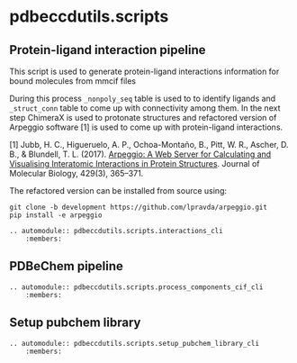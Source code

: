 # pdbeccdutils.scripts

## Protein-ligand interaction pipeline

This script is used to generate protein-ligand interactions information
for bound molecules from mmcif files

During this process `_nonpoly_seq` table is used to to identify ligands
and `_struct_conn` table to come up with connectivity among them. In the
next step ChimeraX is used to protonate structures and refactored
version of Arpeggio software [1] is used to come up with protein-ligand
interactions.

[1] Jubb, H. C., Higueruelo, A. P., Ochoa-Montaño, B., Pitt, W. R.,
Ascher, D. B., & Blundell, T. L. (2017). [Arpeggio: A Web Server for Calculating and Visualising Interatomic Interactions in Protein Structures](https://doi.org/10.1016/j.jmb.2016.12.004).
Journal of Molecular Biology, 429(3), 365–371.

The refactored version can be installed from source using:

```console
git clone -b development https://github.com/lpravda/arpeggio.git
pip install -e arpeggio
```

```eval_rst
.. automodule:: pdbeccdutils.scripts.interactions_cli
    :members:
```

## PDBeChem pipeline

```eval_rst
.. automodule:: pdbeccdutils.scripts.process_components_cif_cli
    :members:
```

## Setup pubchem library

```eval_rst
.. automodule:: pdbeccdutils.scripts.setup_pubchem_library_cli
    :members:
```
